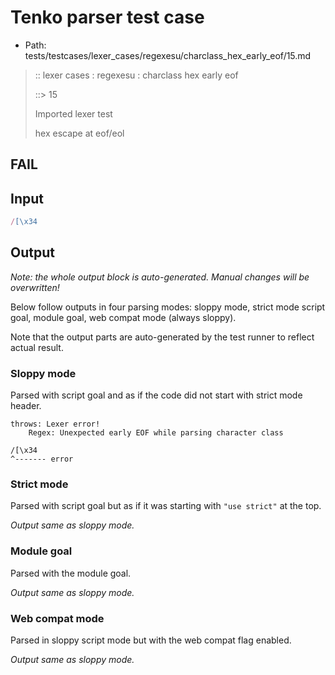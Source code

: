 # Tenko parser test case

- Path: tests/testcases/lexer_cases/regexesu/charclass_hex_early_eof/15.md

> :: lexer cases : regexesu : charclass hex early eof
>
> ::> 15
>
> Imported lexer test
>
> hex escape at eof/eol

## FAIL

## Input

`````js
/[\x34
`````

## Output

_Note: the whole output block is auto-generated. Manual changes will be overwritten!_

Below follow outputs in four parsing modes: sloppy mode, strict mode script goal, module goal, web compat mode (always sloppy).

Note that the output parts are auto-generated by the test runner to reflect actual result.

### Sloppy mode

Parsed with script goal and as if the code did not start with strict mode header.

`````
throws: Lexer error!
    Regex: Unexpected early EOF while parsing character class

/[\x34
^------- error
`````

### Strict mode

Parsed with script goal but as if it was starting with `"use strict"` at the top.

_Output same as sloppy mode._

### Module goal

Parsed with the module goal.

_Output same as sloppy mode._

### Web compat mode

Parsed in sloppy script mode but with the web compat flag enabled.

_Output same as sloppy mode._
